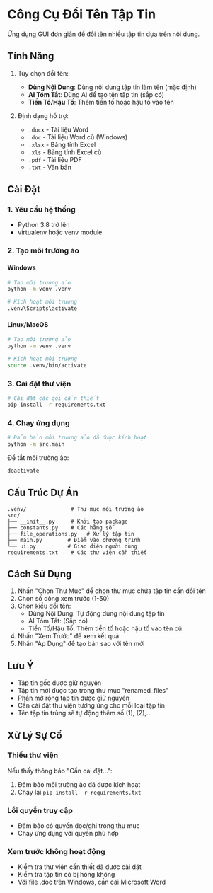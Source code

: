 # Công Cụ Đổi Tên Tập Tin

Ứng dụng GUI đơn giản để đổi tên nhiều tập tin dựa trên nội dung.

## Tính Năng

1. Tùy chọn đổi tên:
   - **Dùng Nội Dung**: Dùng nội dung tập tin làm tên (mặc định)
   - **AI Tóm Tắt**: Dùng AI để tạo tên tập tin (sắp có)
   - **Tiền Tố/Hậu Tố**: Thêm tiền tố hoặc hậu tố vào tên

2. Định dạng hỗ trợ:
   - `.docx` - Tài liệu Word
   - `.doc` - Tài liệu Word cũ (Windows)
   - `.xlsx` - Bảng tính Excel
   - `.xls` - Bảng tính Excel cũ
   - `.pdf` - Tài liệu PDF
   - `.txt` - Văn bản

## Cài Đặt

### 1. Yêu cầu hệ thống
- Python 3.8 trở lên
- virtualenv hoặc venv module

### 2. Tạo môi trường ảo

#### Windows
```bash
# Tạo môi trường ảo
python -m venv .venv

# Kích hoạt môi trường
.venv\Scripts\activate
```

#### Linux/MacOS
```bash
# Tạo môi trường ảo
python -m venv .venv

# Kích hoạt môi trường
source .venv/bin/activate
```

### 3. Cài đặt thư viện
```bash
# Cài đặt các gói cần thiết
pip install -r requirements.txt
```

### 4. Chạy ứng dụng
```bash
# Đảm bảo môi trường ảo đã được kích hoạt
python -m src.main
```

Để tắt môi trường ảo:
```bash
deactivate
```

## Cấu Trúc Dự Án
```
.venv/              # Thư mục môi trường ảo
src/
├── __init__.py     # Khởi tạo package
├── constants.py    # Các hằng số
├── file_operations.py   # Xử lý tập tin
├── main.py        # Điểm vào chương trình
└── ui.py          # Giao diện người dùng
requirements.txt    # Các thư viện cần thiết
```

## Cách Sử Dụng

1. Nhấn "Chọn Thư Mục" để chọn thư mục chứa tập tin cần đổi tên
2. Chọn số dòng xem trước (1-50)
3. Chọn kiểu đổi tên:
   - Dùng Nội Dung: Tự động dùng nội dung tập tin
   - AI Tóm Tắt: (Sắp có)
   - Tiền Tố/Hậu Tố: Thêm tiền tố hoặc hậu tố vào tên cũ
4. Nhấn "Xem Trước" để xem kết quả
5. Nhấn "Áp Dụng" để tạo bản sao với tên mới

## Lưu Ý
- Tập tin gốc được giữ nguyên
- Tập tin mới được tạo trong thư mục "renamed_files"
- Phần mở rộng tập tin được giữ nguyên
- Cần cài đặt thư viện tương ứng cho mỗi loại tập tin
- Tên tập tin trùng sẽ tự động thêm số (1), (2),...

## Xử Lý Sự Cố

### Thiếu thư viện
Nếu thấy thông báo "Cần cài đặt...":
1. Đảm bảo môi trường ảo đã được kích hoạt
2. Chạy lại `pip install -r requirements.txt`

### Lỗi quyền truy cập
- Đảm bảo có quyền đọc/ghi trong thư mục
- Chạy ứng dụng với quyền phù hợp

### Xem trước không hoạt động
- Kiểm tra thư viện cần thiết đã được cài đặt
- Kiểm tra tập tin có bị hỏng không
- Với file .doc trên Windows, cần cài Microsoft Word